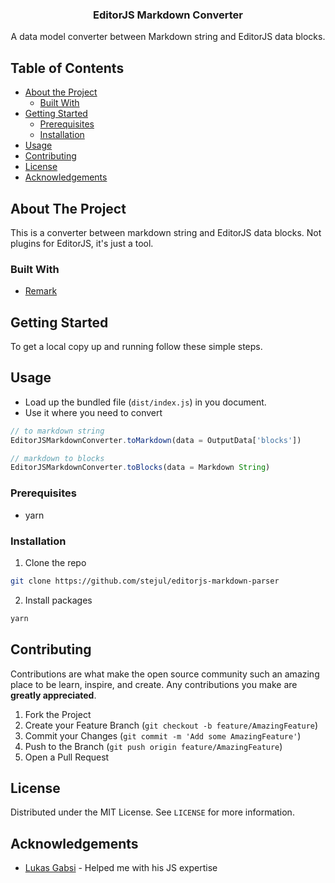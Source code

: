 <h3 align="center">EditorJS Markdown Converter</h3>

<p align="center">
A data model converter between Markdown string and EditorJS data blocks.
</p>

## Table of Contents

- [About the Project](#about-the-project)
  - [Built With](#built-with)
- [Getting Started](#getting-started)
  - [Prerequisites](#prerequisites)
  - [Installation](#installation)
- [Usage](#usage)
- [Contributing](#contributing)
- [License](#license)
- [Acknowledgements](#acknowledgements)

## About The Project

This is a converter between markdown string and EditorJS data blocks. Not plugins for EditorJS, it's just a tool.

### Built With

- [Remark](https://remark.js.org/)

## Getting Started

To get a local copy up and running follow these simple steps.

## Usage

- Load up the bundled file (`dist/index.js`) in you document.
- Use it where you need to convert

```js
// to markdown string
EditorJSMarkdownConverter.toMarkdown(data = OutputData['blocks'])

// markdown to blocks
EditorJSMarkdownConverter.toBlocks(data = Markdown String)

```

### Prerequisites

- yarn

### Installation

1. Clone the repo

```sh
git clone https://github.com/stejul/editorjs-markdown-parser
```

2. Install packages

```sh
yarn
```

## Contributing

Contributions are what make the open source community such an amazing place to be learn, inspire, and create. Any contributions you make are **greatly appreciated**.

1. Fork the Project
2. Create your Feature Branch (`git checkout -b feature/AmazingFeature`)
3. Commit your Changes (`git commit -m 'Add some AmazingFeature'`)
4. Push to the Branch (`git push origin feature/AmazingFeature`)
5. Open a Pull Request

## License

Distributed under the MIT License. See `LICENSE` for more information.

## Acknowledgements

- [Lukas Gabsi](https://github.com/gabsii) - Helped me with his JS expertise
